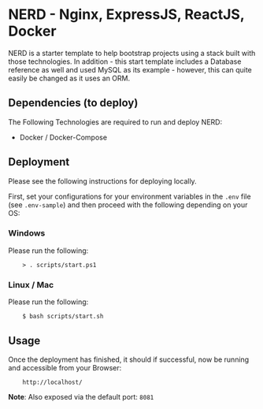# NERD - Nginx, ExpressJS, ReactJS, Docker
NERD is a starter template to help bootstrap projects using a stack built with those technologies. In addition - this start template includes a Database reference as well and used MySQL as its example - however, this can quite easily be changed as it uses an ORM. 

## Dependencies (to deploy)
The Following Technologies are required to run and deploy NERD:
- Docker / Docker-Compose

## Deployment
Please see the following instructions for deploying locally.

First, set your configurations for your environment variables in the `.env` file (see `.env-sample`) and then proceed with the following depending on your OS:

### Windows
Please run the following:

        > . scripts/start.ps1

### Linux / Mac
Please run the following:

        $ bash scripts/start.sh

## Usage
Once the deployment has finished, it should if successful, now be running and accessible from your Browser:

        http://localhost/

__Note__: Also exposed via the default port: `8081`
